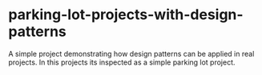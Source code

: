# parking-lot-projects-with-design-patterns
A simple project demonstrating how design patterns can be applied in real projects. In this projects its inspected as a simple parking lot project.
